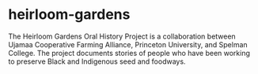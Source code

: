 # heirloom-gardens
The Heirloom Gardens Oral History Project is a collaboration between Ujamaa Cooperative Farming Alliance, Princeton University, and Spelman College. The project documents stories of people who have been working to preserve Black and Indigenous seed and foodways.
